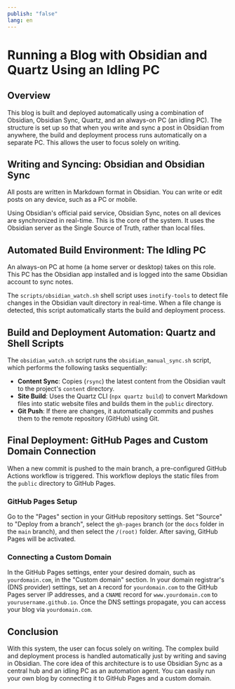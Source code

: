 ```yaml
---
publish: "false"
lang: en
---
```



# Running a Blog with Obsidian and Quartz Using an Idling PC

## Overview
This blog is built and deployed automatically using a combination of Obsidian, Obsidian Sync, Quartz, and an always-on PC (an idling PC).
The structure is set up so that when you write and sync a post in Obsidian from anywhere, the build and deployment process runs automatically on a separate PC.
This allows the user to focus solely on writing.

## Writing and Syncing: Obsidian and Obsidian Sync
All posts are written in Markdown format in Obsidian.
You can write or edit posts on any device, such as a PC or mobile.

Using Obsidian's official paid service, Obsidian Sync, notes on all devices are synchronized in real-time.
This is the core of the system. It uses the Obsidian server as the Single Source of Truth, rather than local files.

## Automated Build Environment: The Idling PC
An always-on PC at home (a home server or desktop) takes on this role.
This PC has the Obsidian app installed and is logged into the same Obsidian account to sync notes.

The `scripts/obsidian_watch.sh` shell script uses `inotify-tools` to detect file changes in the Obsidian vault directory in real-time.
When a file change is detected, this script automatically starts the build and deployment process.

## Build and Deployment Automation: Quartz and Shell Scripts
The `obsidian_watch.sh` script runs the `obsidian_manual_sync.sh` script, which performs the following tasks sequentially:

*   **Content Sync**: Copies (`rsync`) the latest content from the Obsidian vault to the project's `content` directory.
*   **Site Build**: Uses the Quartz CLI (`npx quartz build`) to convert Markdown files into static website files and builds them in the `public` directory.
*   **Git Push**: If there are changes, it automatically commits and pushes them to the remote repository (GitHub) using Git.

## Final Deployment: GitHub Pages and Custom Domain Connection
When a new commit is pushed to the main branch, a pre-configured GitHub Actions workflow is triggered.
This workflow deploys the static files from the `public` directory to GitHub Pages.

### GitHub Pages Setup
Go to the "Pages" section in your GitHub repository settings.
Set "Source" to "Deploy from a branch", select the `gh-pages` branch (or the `docs` folder in the `main` branch), and then select the `/(root)` folder.
After saving, GitHub Pages will be activated.

### Connecting a Custom Domain
In the GitHub Pages settings, enter your desired domain, such as `yourdomain.com`, in the "Custom domain" section.
In your domain registrar's (DNS provider) settings, set an `A` record for `yourdomain.com` to the GitHub Pages server IP addresses, and a `CNAME` record for `www.yourdomain.com` to `yourusername.github.io`.
Once the DNS settings propagate, you can access your blog via `yourdomain.com`.

## Conclusion
With this system, the user can focus solely on writing. The complex build and deployment process is handled automatically just by writing and saving in Obsidian.
The core idea of this architecture is to use Obsidian Sync as a central hub and an idling PC as an automation agent.
You can easily run your own blog by connecting it to GitHub Pages and a custom domain.
